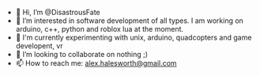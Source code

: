 - 👋 Hi, I’m @DisastrousFate
- 👀 I’m interested in software development of all types. I am working on arduino, c++,  python and roblox lua at the moment.
- 🌱 I'm currently experimenting with unix, arduino, quadcopters and game developent, vr
- 💞️ I’m looking to collaborate on nothing ;)
- 📫 How to reach me: alex.halesworth@gmail.com

<!---
DisastrousFate/DisastrousFate is a ✨ special ✨ repository because its `README.md` (this file) appears on your GitHub profile.
You can click the Preview link to take a look at your changes.
--->

